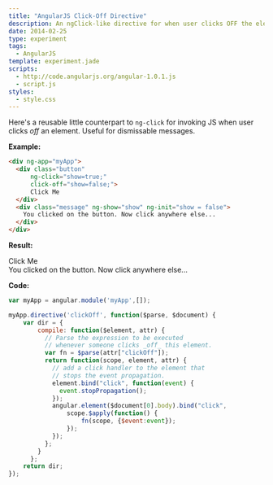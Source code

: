 ```yaml
---
title: "AngularJS Click-Off Directive"
description: An ngClick-like directive for when user clicks OFF the element.
date: 2014-02-25
type: experiment
tags:
  - AngularJS
template: experiment.jade
scripts:
  - http://code.angularjs.org/angular-1.0.1.js
  - script.js
styles:
  - style.css
---
```


Here's a reusable little counterpart to `ng-click` for invoking JS when user
clicks *off* an element.  Useful for dismissable messages.

**Example:**

```html
<div ng-app="myApp">
  <div class="button" 
      ng-click="show=true;"
      click-off="show=false;">
      Click Me
  </div>
  <div class="message" ng-show="show" ng-init="show = false">
    You clicked on the button. Now click anywhere else...
  </div>
</div>
```

**Result:**

<div ng-app="myApp">
  <div class="button" 
      ng-click="show=true;"
      click-off="show=false;">
      Click Me
  </div>
  <div class="message" ng-show="show" ng-init="show = false">
    You clicked on the button. Now click anywhere else...
  </div>
</div>


**Code:**
```javascript
var myApp = angular.module('myApp',[]);

myApp.directive('clickOff', function($parse, $document) {
    var dir = {
        compile: function($element, attr) {
          // Parse the expression to be executed
          // whenever someone clicks _off_ this element.
          var fn = $parse(attr["clickOff"]);
          return function(scope, element, attr) {
            // add a click handler to the element that
            // stops the event propagation.
            element.bind("click", function(event) {
              event.stopPropagation();
            });
            angular.element($document[0].body).bind("click",                                                                 function(event) {
                scope.$apply(function() {
                    fn(scope, {$event:event});
                });
            });
          };
        }
      };
    return dir;
});
```
